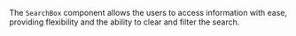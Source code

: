 
The `SearchBox` component allows the users to access information with ease, providing flexibility and the ability to clear and filter the search.